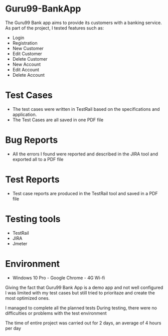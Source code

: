 # Guru99-BankApp
The Guru99 Bank app aims to provide its customers with a banking service.
As part of the project, I tested features such as:
- Login
- Registration
- New Customer
- Edit Customer
- Delete Customer
- New Account
- Edit Account
- Delete Account
  
# Test Cases
- The test cases were written in TestRail based on the specifications and application.
- The Test Cases are all saved in one PDF file

# Bug Reports
- All the errors I found were reported and described in the JIRA tool and exported all to a PDF file

# Test Reports
- Test case reports are produced in the TestRail tool and saved in a PDF file

# Testing tools
- TestRail
- JIRA
- Jmeter

# Environment
- Windows 10 Pro - Google Chrome - 4G Wi-fi
 





Giving the fact that Guru99 Bank App is a demo app and not well configured
I was limited with my test cases but still tried to prioritaze and create the most optimized ones.

I managed to complete all the planned tests
 During testing, there were no difficulties or problems with the test environment

   The time of entire project was carried out for 2 days, an average of 4 hours per day

